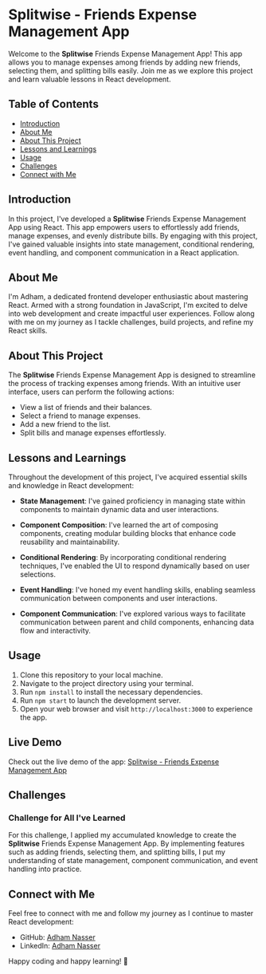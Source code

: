 # Splitwise - Friends Expense Management App

Welcome to the **Splitwise** Friends Expense Management App! This app allows you to manage expenses among friends by adding new friends, selecting them, and splitting bills easily. Join me as we explore this project and learn valuable lessons in React development.

## Table of Contents

- [Introduction](#introduction)
- [About Me](#about-me)
- [About This Project](#about-this-project)
- [Lessons and Learnings](#lessons-and-learnings)
- [Usage](#usage)
- [Challenges](#challenges)
- [Connect with Me](#connect-with-me)

## Introduction

In this project, I've developed a **Splitwise** Friends Expense Management App using React. This app empowers users to effortlessly add friends, manage expenses, and evenly distribute bills. By engaging with this project, I've gained valuable insights into state management, conditional rendering, event handling, and component communication in a React application.

## About Me

I'm Adham, a dedicated frontend developer enthusiastic about mastering React. Armed with a strong foundation in JavaScript, I'm excited to delve into web development and create impactful user experiences. Follow along with me on my journey as I tackle challenges, build projects, and refine my React skills.

## About This Project

The **Splitwise** Friends Expense Management App is designed to streamline the process of tracking expenses among friends. With an intuitive user interface, users can perform the following actions:

- View a list of friends and their balances.
- Select a friend to manage expenses.
- Add a new friend to the list.
- Split bills and manage expenses effortlessly.

## Lessons and Learnings

Throughout the development of this project, I've acquired essential skills and knowledge in React development:

- **State Management**: I've gained proficiency in managing state within components to maintain dynamic data and user interactions.

- **Component Composition**: I've learned the art of composing components, creating modular building blocks that enhance code reusability and maintainability.

- **Conditional Rendering**: By incorporating conditional rendering techniques, I've enabled the UI to respond dynamically based on user selections.

- **Event Handling**: I've honed my event handling skills, enabling seamless communication between components and user interactions.

- **Component Communication**: I've explored various ways to facilitate communication between parent and child components, enhancing data flow and interactivity.

## Usage

1. Clone this repository to your local machine.
2. Navigate to the project directory using your terminal.
3. Run `npm install` to install the necessary dependencies.
4. Run `npm start` to launch the development server.
5. Open your web browser and visit `http://localhost:3000` to experience the app.

## Live Demo

Check out the live demo of the app: [Splitwise - Friends Expense Management App](https://splitwise-00.web.app/)


## Challenges

### Challenge for All I've Learned

For this challenge, I applied my accumulated knowledge to create the **Splitwise** Friends Expense Management App. By implementing features such as adding friends, selecting them, and splitting bills, I put my understanding of state management, component communication, and event handling into practice.

## Connect with Me

Feel free to connect with me and follow my journey as I continue to master React development:

- GitHub: [Adham Nasser](https://github.com/Adham-XIII)
- LinkedIn: [Adham Nasser](https://www.linkedin.com/in/adham-nasser-xiii/)

Happy coding and happy learning! 🚀
